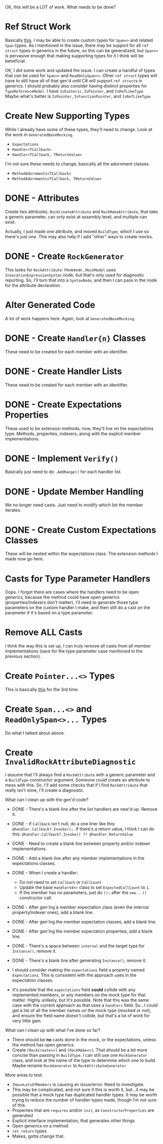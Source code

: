 OK, this will be a LOT of work. What needs to be done?

# Ref Struct Work

Basically [this](https://github.com/JasonBock/Rocks/issues/170). I may be able to create custom types for `Span<>` and related `Span` types. As I mentioned in the issue, there may be support for all `ref struct` types in generics in the future, so this can be generalized, but `Span<>` is pervasive enough that making supporting types for it I think will be beneficial.

OK, I did some work and updated the issue. I can create a handful of types that can be used for `Span<>` and `ReadOnlySpan<>`. Other `ref struct` types will have to still have all of that gen'd until C# will support `ref struct`s in generics. I should probably also consider having distinct properties for `TypeReferenceModel`. I have `IsEsoteric`, `IsPointer`, and `IsRefLikeType`. Maybe what's better is `IsPointer`, `IsFunctionPointer`, and `IsRefLikeType`

# Create New Supporting Types

While I already have some of these types, they'll need to change. Look at the work in `GeneratedBaseMocking`.

* `Expectations`
* `Handler<TCallback>`
* `Handler<TCallback, TReturnValue>`

I'm not sure these needs to change, basically all the adornment classes.
* `MethodAdornments<TCallback>`
* `MethodAdornments<TCallback, TReturnValue>`

# DONE - Attributes

Create two attributes, `RockCreateAttribute` and `RockMakeAttribute`, that take a generic parameter, can only exist at assembly level, and multiple can exist.

Actually, I just made one attribute, and moved `BuildType`, which I use so there's just one. This may also help if I add "other" ways to create mocks.

# DONE - Create `RockGenerator`

This looks for `RockAttribute`. However...`MockModel` uses `InvocationExpressionSyntax` node, but that's only used for diagnostic reporting. So, I'll turn that into a `SyntaxNode`, and then I can pass in the node for the attribute declaration.

# Alter Generated Code

A lot of work happens here. Again, look at `GeneratedBaseMocking`.

# DONE - Create `Handler{n}` Classes

These need to be created for each member with an identifier.

# DONE - Create Handler Lists

These need to be created for each member with an identifier.

# DONE - Create Expectations Properties

These used to be extension methods; now, they'll live on the expectations type. Methods, properties, indexers, along with the explicit member implementations.

# DONE - Implement `Verify()`

Basically just need to do `.AddRange()` for each handler list.

# DONE - Update Member Handling

We no longer need casts. Just need to modify which list the member iterates.

# DONE - Create Custom Expectations Classes

These will be nested within the expectations class. The extension methods I made now go here.

# Casts for Type Parameter Handlers

Oops. I forgot there are cases where the handlers need to be open generics, because the method could have open generics (properties/indexers don't matter). I'll need to generate those type parameters on the custom handler I make, and then still do a cast on the parameter if it's based on a type parameter.

# Remove ALL Casts

I think the way this is set up, I can truly remove all casts from all member implementations (save for the type parameter case mentioned in the previous section).

# Create `Pointer...<>` Types

This is basically [this](https://github.com/JasonBock/Rocks/issues/244) for the 3rd time.

# Create `Span...<>` and `ReadOnlySpan<>...` Types

Do what I talked about above.

# Create `InvalidRockAttributeDiagnostic`

I assume that I'll always find a `RockAttribute` with a generic parameter and a `BuildType` constructor argument. Someone *could* create an attribute to mess with this. So, I'll add some checks that if I find `RockAttribute` that really isn't mine, I'll create a diagnostic.


What can I clean up with the gen'd code?

* DONE - There's a blank line after the list handlers are new'd up. Remove it.
* DONE - If `Callback` isn't null, do a one liner like this: `@handler.Callback?.Invoke();`. If there's a return value, I think I can do this: `@handler.Callback?.Invoke() ?? @handler.ReturnValue`
* DONE - Need to create a blank line between property and/or indexer implementations.
* DONE - Add a blank line after any member implementations in the expectations classes.
* DONE - When I create a handler:
    * Do not need to set `Callback` or `CallCount`
    * Update the base `HandlerV4<>` class to set `ExpectedCallCount` to `1`.
    * If the member has no parameters, just do `();` after the `new...()` constructor call.
* DONE - After gen'ing a member expectation class (even the internal property/indexer ones), add a blank line.
* DONE - After gen'ing the member expectation classes, add a blank line.
* DONE - After gen'ing the member expectation properties, add a blank line.
* DONE - There's a space between `internal` and the target type for `Instance()`, remove it.
* DONE - There's a blank line after generating `Instance()`, remove it.
* I should consider making the `expectations` field a property named `Expectations`. This is consistent with the approach uses in the expectation classes.

* It's possible that the `expectations` field **could** collide with any implemented members, or any members on the mock type for that matter. Highly unlikely, but it's possible. Note that this was the same case with the current approach as that uses a `handlers` field. So...I could get a list of all the member names on the mock type (mocked or not), and ensure the field name doesn't collide, but that's a lot of work for very little gain.

What can I clean up with what I've done so far?

* There should be **no** casts done in the mock, or the expectations, unless the method has open generics.
* Create `[RockCreate<>]` and `[RockMake<>]`. That should be a bit more concise than passing in `BuildType`. I can still use one `RockGenerator` class, and look at the name of the type to determine which one to build. Maybe rename `RockGenerator` to `RockAttributeGenerator`.

More areas to test:

* `IHaveLotsOfMembers` is causing an issue/error. Need to investigate.
* This may be complicated, and not sure if this is worth it, but...it may be possible that a mock type has duplicated handler types. It may be worth trying to reduce the number of handler types made, though I'm not sure of this.
* Properties that are `requires` and/or `init`, as `ConstructorProperties` are generated
* Explicit interface implementation, that generates other things
* Open generics on a method
* `ret return` types
* Makes, gotta change that.
